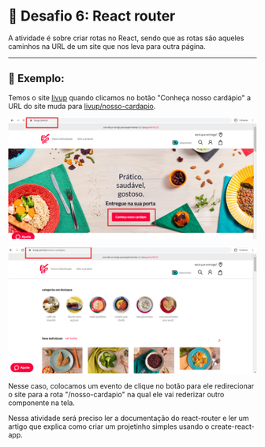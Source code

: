 # 🤯 Desafio 6: React router

A atividade é sobre criar rotas no React, sendo que as rotas são aqueles caminhos na URL de um site que nos leva para outra página.

***

## 👀 Exemplo:

Temos o site [livup](https://www.livup.com.br) quando clicamos no botão "Conheça nosso cardápio" a URL do site muda para [livup/nosso-cardapio](https://www.livup.com.br/nosso-cardapio). 

![livup](./assets/livup.png)

![livup-cardapio](./assets/livup-cardapio.png)

Nesse caso, colocamos um evento de clique no botão para ele redirecionar o site para a rota "/nosso-cardapio" na qual ele vai rederizar outro componente na tela.

Nessa atividade será preciso ler a documentação do react-router e ler um artigo que explica como criar um projetinho simples usando o create-react-app.

